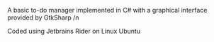 A basic to-do manager implemented in C# with a graphical interface provided by GtkSharp /n

Coded using Jetbrains Rider on Linux Ubuntu
